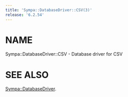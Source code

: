 ```yaml
---
title: 'Sympa::DatabaseDriver::CSV(3)'
release: '6.2.54'
---
```


# NAME

Sympa::DatabaseDriver::CSV - Database driver for CSV

# SEE ALSO

[Sympa::DatabaseDriver](./Sympa-DatabaseDriver.3.md).
